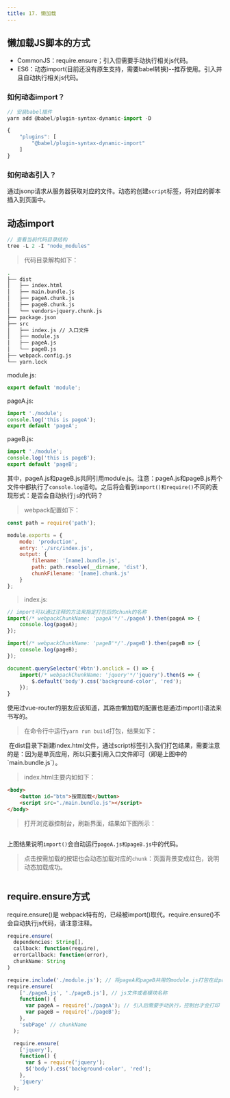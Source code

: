 ```yaml
---
title: 17. 懒加载
---
```

## 懒加载JS脚本的方式
* CommonJS：require.ensure；引入但需要手动执行相关js代码。
* ES6：动态import(目前还没有原生支持，需要babel转换)--推荐使用。引入并且自动执行相关js代码。

### 如何动态import？
```js
// 安装babel插件
yarn add @babel/plugin-syntax-dynamic-import -D
```
```js
{
    "plugins": [
        "@babel/plugin-syntax-dynamic-import"
    ]
}
```
### 如何动态引入？
通过jsonp请求从服务器获取对应的文件。动态的创建`script`标签，将对应的脚本插入到页面中。
## 动态import
```js
// 查看当前代码目录结构
tree -L 2 -I "node_modules"
```

>代码目录解构如下：

```bash
.
├── dist
│   ├── index.html
│   ├── main.bundle.js
│   ├── pageA.chunk.js
│   ├── pageB.chunk.js
│   └── vendors~jquery.chunk.js
├── package.json
├── src
│   ├── index.js // 入口文件
│   ├── module.js
│   ├── pageA.js
│   └── pageB.js
├── webpack.config.js
└── yarn.lock
```

module.js:
```js
export default 'module';
```
pageA.js:
```js
import './module';
console.log('this is pageA');
export default 'pageA';
```
pageB.js:
```js
import './module';
console.log('this is pageB');
export default 'pageB';
```
其中，pageA.js和pageB.js共同引用module.js。注意：pageA.js和pageB.js两个文件中都执行了`console.log`语句。之后将会看到`import()和require()`不同的表现形式：是否会自动执行`js`的代码？
>webpack配置如下：
```js
const path = require('path');

module.exports = {
    mode: 'production',
    entry: './src/index.js',
    output: {
        filename: '[name].bundle.js',
        path: path.resolve(__dirname, 'dist'),
        chunkFilename: '[name].chunk.js'
    }
};
```

>index.js:
```js
// import可以通过注释的方法来指定打包后的chunk的名称
import(/* webpackChunkName: 'pageA'*/'./pageA').then(pageA => {
    console.log(pageA);
});

import(/* webpackChunkName: 'pageB'*/'./pageB').then(pageB => {
    console.log(pageB);
});

document.querySelector('#btn').onclick = () => {
    import(/* webpackChunkName: 'jquery'*/'jquery').then($ => {
        $.default('body').css('background-color', 'red');
    });
}
```
使用过vue-router的朋友应该知道，其路由懒加载的配置也是通过import()语法来书写的。

>在命令行中运行`yarn run build`打包，结果如下：

<img :src="$withBase('/webpack4/import.png')" alt="">
在dist目录下新建index.html文件，通过script标签引入我们打包结果，需要注意的是：因为是单页应用，所以只要引用入口文件即可（即是上图中的`main.bundle.js`）。

>index.html主要内如如下：
```html
<body>
    <button id="btn">按需加载</button>
    <script src="./main.bundle.js"></script>
</body>
```
>打开浏览器控制台，刷新界面，结果如下图所示：

<img :src="$withBase('/webpack4/import2.png')" alt="">

上图结果说明`import()`会自动运行`pageA.js和pageB.js`中的代码。

>点击按需加载的按钮也会动态加载对应的`chunk`：页面背景变成红色，说明动态加载成功。

<img :src="$withBase('/webpack4/import3.png')" alt="">

## require.ensure方式
require.ensure()是 webpack特有的，已经被import()取代。require.ensure()不会自动执行js代码，请注意注释。
```js
require.ensure(
  dependencies: String[],
  callback: function(require),
  errorCallback: function(error),
  chunkName: String
)
```
```js
require.include('./module.js'); // 将pageA和pageB共用的module.js打包在此page中
require.ensure(
    ['./pageA.js', './pageB.js'], // js文件或者模块名称
    function() {
      var pageA = require('./pageA'); // 引入后需要手动执行，控制台才会打印
      var pageB = require('./pageB');
    },
    'subPage' // chunkName
  );

  require.ensure(
    ['jquery'],
    function() {
      var $ = require('jquery');
      $('body').css('background-color', 'red');
    },
    'jquery'
  );
```
